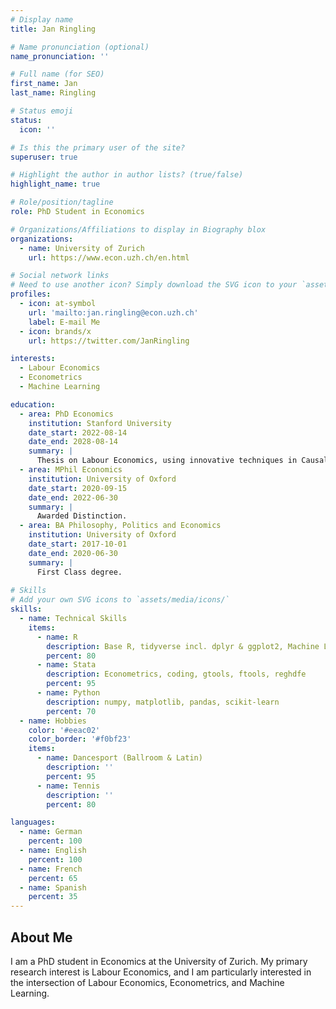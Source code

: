 ```yaml
---
# Display name
title: Jan Ringling

# Name pronunciation (optional)
name_pronunciation: ''

# Full name (for SEO)
first_name: Jan
last_name: Ringling

# Status emoji
status:
  icon: ''

# Is this the primary user of the site?
superuser: true

# Highlight the author in author lists? (true/false)
highlight_name: true

# Role/position/tagline
role: PhD Student in Economics

# Organizations/Affiliations to display in Biography blox
organizations:
  - name: University of Zurich
    url: https://www.econ.uzh.ch/en.html

# Social network links
# Need to use another icon? Simply download the SVG icon to your `assets/media/icons/` folder.
profiles:
  - icon: at-symbol
    url: 'mailto:jan.ringling@econ.uzh.ch'
    label: E-mail Me
  - icon: brands/x
    url: https://twitter.com/JanRingling

interests:
  - Labour Economics
  - Econometrics
  - Machine Learning

education:
  - area: PhD Economics
    institution: Stanford University
    date_start: 2022-08-14
    date_end: 2028-08-14
    summary: |
      Thesis on Labour Economics, using innovative techniques in Causal Inference and Machine Learning.
  - area: MPhil Economics
    institution: University of Oxford
    date_start: 2020-09-15
    date_end: 2022-06-30
    summary: |
      Awarded Distinction.
  - area: BA Philosophy, Politics and Economics
    institution: University of Oxford
    date_start: 2017-10-01
    date_end: 2020-06-30
    summary: |
      First Class degree.
 
# Skills
# Add your own SVG icons to `assets/media/icons/`
skills:
  - name: Technical Skills
    items:
      - name: R
        description: Base R, tidyverse incl. dplyr & ggplot2, Machine Learning with R, data.table
        percent: 80
      - name: Stata
        description: Econometrics, coding, gtools, ftools, reghdfe
        percent: 95
      - name: Python
        description: numpy, matplotlib, pandas, scikit-learn
        percent: 70
  - name: Hobbies
    color: '#eeac02'
    color_border: '#f0bf23'
    items:
      - name: Dancesport (Ballroom & Latin)
        description: ''
        percent: 95
      - name: Tennis
        description: ''
        percent: 80

languages:
  - name: German
    percent: 100
  - name: English
    percent: 100
  - name: French
    percent: 65
  - name: Spanish
    percent: 35
---
```


## About Me

I am a PhD student in Economics at the University of Zurich. My primary research interest is Labour Economics, and I am particularly interested in the intersection of Labour Economics, Econometrics, and Machine Learning. 